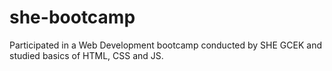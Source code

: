 # she-bootcamp

Participated in a Web Development bootcamp conducted by SHE GCEK and studied basics of HTML, CSS and JS.
